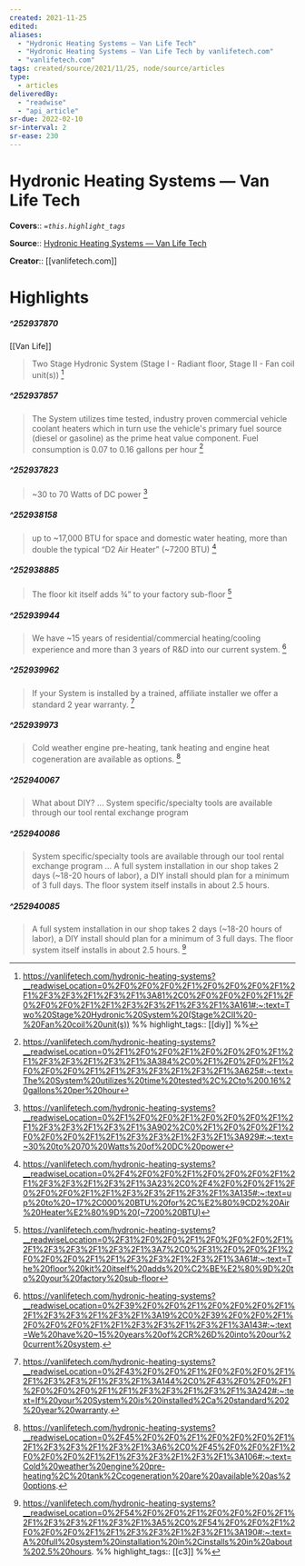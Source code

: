 ```yaml
---
created: 2021-11-25
edited: 
aliases:
  - "Hydronic Heating Systems — Van Life Tech"
  - "Hydronic Heating Systems — Van Life Tech by vanlifetech.com"
  - "vanlifetech.com"
tags: created/source/2021/11/25, node/source/articles
type: 
  - articles
deliveredBy: 
  - "readwise"
  - "api_article"
sr-due: 2022-02-10
sr-interval: 2
sr-ease: 230
---
```

# Hydronic Heating Systems — Van Life Tech

**Covers**:: 
*`=this.highlight_tags`*

**Source**:: [Hydronic Heating Systems — Van Life Tech](https://vanlifetech.com/hydronic-heating-systems)

**Creator**:: [[vanlifetech.com]]

# Highlights
##### ^252937870
[[Van Life]]  
> Two Stage Hydronic System (Stage I - Radiant floor, Stage II - Fan coil unit(s)) 
  [^252937870]

[^252937870]: https://vanlifetech.com/hydronic-heating-systems?__readwiseLocation=0%2F0%2F0%2F0%2F1%2F0%2F0%2F0%2F1%2F1%2F3%2F3%2F1%2F3%2F1%3A81%2C0%2F0%2F0%2F0%2F1%2F0%2F0%2F0%2F1%2F1%2F3%2F3%2F1%2F3%2F1%3A161#:~:text=Two%20Stage%20Hydronic%20System%20(Stage%2CII%20-%20Fan%20coil%20unit(s))
%%
highlight_tags:: [[diy]]
%%
##### ^252937857
  
> The System utilizes time tested, industry proven commercial vehicle coolant heaters which in turn use the vehicle's primary fuel source (diesel or gasoline) as the prime heat value component. Fuel consumption is 0.07 to 0.16 gallons per hour 
  [^252937857]

[^252937857]: https://vanlifetech.com/hydronic-heating-systems?__readwiseLocation=0%2F1%2F0%2F0%2F1%2F0%2F0%2F0%2F1%2F1%2F3%2F3%2F1%2F3%2F1%3A384%2C0%2F1%2F0%2F0%2F1%2F0%2F0%2F0%2F1%2F1%2F3%2F3%2F1%2F3%2F1%3A625#:~:text=The%20System%20utilizes%20time%20tested%2C%2Cto%200.16%20gallons%20per%20hour

##### ^252937823
  
> ~30 to 70 Watts of DC power 
  [^252937823]

[^252937823]: https://vanlifetech.com/hydronic-heating-systems?__readwiseLocation=0%2F1%2F0%2F0%2F1%2F0%2F0%2F0%2F1%2F1%2F3%2F3%2F1%2F3%2F1%3A902%2C0%2F1%2F0%2F0%2F1%2F0%2F0%2F0%2F1%2F1%2F3%2F3%2F1%2F3%2F1%3A929#:~:text=~30%20to%2070%20Watts%20of%20DC%20power

##### ^252938158
  
> up to ~17,000 BTU for space and domestic water heating, more than double the typical “D2 Air Heater” (~7200 BTU) 
  [^252938158]

[^252938158]: https://vanlifetech.com/hydronic-heating-systems?__readwiseLocation=0%2F4%2F0%2F0%2F1%2F0%2F0%2F0%2F1%2F1%2F3%2F3%2F1%2F3%2F1%3A23%2C0%2F4%2F0%2F0%2F1%2F0%2F0%2F0%2F1%2F1%2F3%2F3%2F1%2F3%2F1%3A135#:~:text=up%20to%20~17%2C000%20BTU%20for%2C%E2%80%9CD2%20Air%20Heater%E2%80%9D%20(~7200%20BTU)

##### ^252938885
  
> The floor kit itself adds ¾” to your factory sub-floor 
  [^252938885]

[^252938885]: https://vanlifetech.com/hydronic-heating-systems?__readwiseLocation=0%2F31%2F0%2F0%2F1%2F0%2F0%2F0%2F1%2F1%2F3%2F3%2F1%2F3%2F1%3A7%2C0%2F31%2F0%2F0%2F1%2F0%2F0%2F0%2F1%2F1%2F3%2F3%2F1%2F3%2F1%3A61#:~:text=The%20floor%20kit%20itself%20adds%20%C2%BE%E2%80%9D%20to%20your%20factory%20sub-floor

##### ^252939944
  
> We have ~15 years of residential/commercial heating/cooling experience and more than 3 years of R&D into our current system. 
  [^252939944]

[^252939944]: https://vanlifetech.com/hydronic-heating-systems?__readwiseLocation=0%2F39%2F0%2F0%2F1%2F0%2F0%2F0%2F1%2F1%2F3%2F3%2F1%2F3%2F1%3A19%2C0%2F39%2F0%2F0%2F1%2F0%2F0%2F0%2F1%2F1%2F3%2F3%2F1%2F3%2F1%3A143#:~:text=We%20have%20~15%20years%20of%2CR%26D%20into%20our%20current%20system.

##### ^252939962
  
> If your System is installed by a trained, affiliate installer we offer a standard 2 year warranty. 
  [^252939962]

[^252939962]: https://vanlifetech.com/hydronic-heating-systems?__readwiseLocation=0%2F43%2F0%2F0%2F1%2F0%2F0%2F0%2F1%2F1%2F3%2F3%2F1%2F3%2F1%3A144%2C0%2F43%2F0%2F0%2F1%2F0%2F0%2F0%2F1%2F1%2F3%2F3%2F1%2F3%2F1%3A242#:~:text=If%20your%20System%20is%20installed%2Ca%20standard%202%20year%20warranty.

##### ^252939973
  
> Cold weather engine pre-heating, tank heating and engine heat cogeneration are available as options. 
  [^252939973]

[^252939973]: https://vanlifetech.com/hydronic-heating-systems?__readwiseLocation=0%2F45%2F0%2F0%2F1%2F0%2F0%2F0%2F1%2F1%2F3%2F3%2F1%2F3%2F1%3A6%2C0%2F45%2F0%2F0%2F1%2F0%2F0%2F0%2F1%2F1%2F3%2F3%2F1%2F3%2F1%3A106#:~:text=Cold%20weather%20engine%20pre-heating%2C%20tank%2Ccogeneration%20are%20available%20as%20options.

##### ^252940067
  
> What about DIY? ... System specific/specialty tools are available through our tool rental exchange program 

##### ^252940086
  
> System specific/specialty tools are available through our tool rental exchange program ... A full system installation in our shop takes 2 days (~18-20 hours of labor), a DIY install should plan for a minimum of 3 full days. The floor system itself installs in about 2.5 hours. 

##### ^252940085
  
> A full system installation in our shop takes 2 days (~18-20 hours of labor), a DIY install should plan for a minimum of 3 full days. The floor system itself installs in about 2.5 hours. 
  [^252940085]

[^252940085]: https://vanlifetech.com/hydronic-heating-systems?__readwiseLocation=0%2F54%2F0%2F0%2F1%2F0%2F0%2F0%2F1%2F1%2F3%2F3%2F1%2F3%2F1%3A5%2C0%2F54%2F0%2F0%2F1%2F0%2F0%2F0%2F1%2F1%2F3%2F3%2F1%2F3%2F1%3A190#:~:text=A%20full%20system%20installation%20in%2Cinstalls%20in%20about%202.5%20hours.
%%
highlight_tags:: [[c3]]
%%
